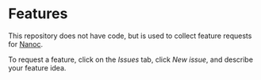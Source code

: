 # Features

This repository does not have code, but is used to collect feature requests for [Nanoc](http://nanoc.ws/).

To request a feature, click on the _Issues_ tab, click _New issue_, and describe your feature idea.
